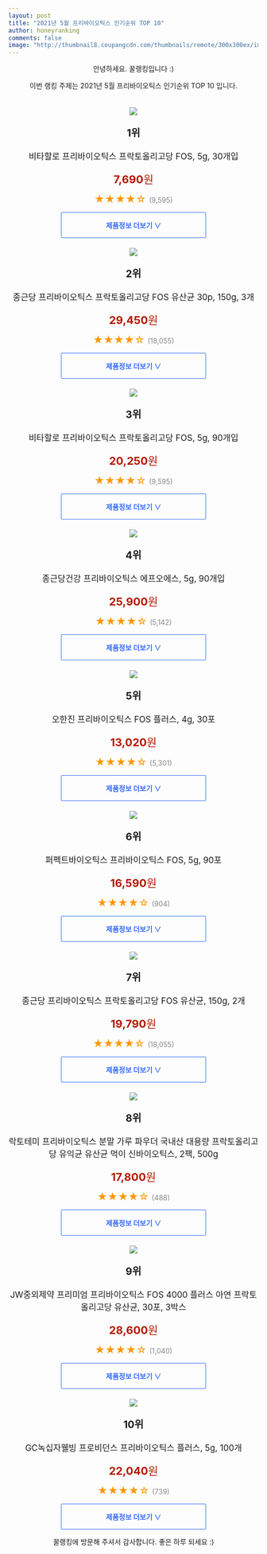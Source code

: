 ```yaml
--- 
layout: post 
title: "2021년 5월 프리바이오틱스 인기순위 TOP 10" 
author: honeyranking 
comments: false 
image: "http://thumbnail8.coupangcdn.com/thumbnails/remote/300x300ex/image/product/image/vendoritem/2019/04/24/4389037684/fb9b346f-fc5d-46cd-b01e-40b996cab94f.jpg" 
--- 
```

<p style="text-align: center;">안녕하세요. 꿀랭킹입니다 :)</p> <p style="text-align: center;">이번 랭킹 주제는 2021년 5월 프리바이오틱스 인기순위 TOP 10 입니다.</p><center><img src="http://thumbnail8.coupangcdn.com/thumbnails/remote/300x300ex/image/product/image/vendoritem/2019/04/24/4389037684/fb9b346f-fc5d-46cd-b01e-40b996cab94f.jpg" style="margin-top:20px" /></center> <p style="text-align: center; font-size: 20px"><b>1위</b></p> <p style="text-align: center; font-size: 17px">비타할로 프리바이오틱스 프락토올리고당 FOS, 5g, 30개입</p> <p style="text-align: center;"><span style="color: #b61800; font-size: 22px;"><b>7,690</b>원</span></p> <p style="text-align: center;"><span style="color: #ff9600; font-size: 20px;">★★★★☆ </span><span style="color: #878787;">(9,595)</span></p> <center><a href="https://coupa.ng/bZcRrJ"> <div style="font-size: 14px; display: inline-block; padding: 15px 90px; color: #346aff; border-radius: 2px; border: 1px solid #346aff; cursor: pointer;"><b>제품정보 더보기 &or;</b></div> </a></center><center><img src="http://thumbnail9.coupangcdn.com/thumbnails/remote/300x300ex/image/retail/images/13599510649278-07a7408a-f2ec-458c-b5b5-7a250f53dd97.jpg" style="margin-top:20px" /></center> <p style="text-align: center; font-size: 20px"><b>2위</b></p> <p style="text-align: center; font-size: 17px">종근당 프리바이오틱스 프락토올리고당 FOS 유산균 30p, 150g, 3개</p> <p style="text-align: center;"><span style="color: #b61800; font-size: 22px;"><b>29,450</b>원</span></p> <p style="text-align: center;"><span style="color: #ff9600; font-size: 20px;">★★★★☆ </span><span style="color: #878787;">(18,055)</span></p> <center><a href="https://coupa.ng/bZcRrN"> <div style="font-size: 14px; display: inline-block; padding: 15px 90px; color: #346aff; border-radius: 2px; border: 1px solid #346aff; cursor: pointer;"><b>제품정보 더보기 &or;</b></div> </a></center><center><img src="http://thumbnail10.coupangcdn.com/thumbnails/remote/300x300ex/image/retail/images/674644710065969-b81172cd-b5b7-411e-94aa-a3c22959b371.jpg" style="margin-top:20px" /></center> <p style="text-align: center; font-size: 20px"><b>3위</b></p> <p style="text-align: center; font-size: 17px">비타할로 프리바이오틱스 프락토올리고당 FOS, 5g, 90개입</p> <p style="text-align: center;"><span style="color: #b61800; font-size: 22px;"><b>20,250</b>원</span></p> <p style="text-align: center;"><span style="color: #ff9600; font-size: 20px;">★★★★☆ </span><span style="color: #878787;">(9,595)</span></p> <center><a href="https://coupa.ng/bZcRrO"> <div style="font-size: 14px; display: inline-block; padding: 15px 90px; color: #346aff; border-radius: 2px; border: 1px solid #346aff; cursor: pointer;"><b>제품정보 더보기 &or;</b></div> </a></center><center><img src="http://thumbnail8.coupangcdn.com/thumbnails/remote/300x300ex/image/retail/images/2020/06/17/14/2/b2cea027-c7b2-4531-906a-839dc82b0305.jpg" style="margin-top:20px" /></center> <p style="text-align: center; font-size: 20px"><b>4위</b></p> <p style="text-align: center; font-size: 17px">종근당건강 프리바이오틱스 에프오에스, 5g, 90개입</p> <p style="text-align: center;"><span style="color: #b61800; font-size: 22px;"><b>25,900</b>원</span></p> <p style="text-align: center;"><span style="color: #ff9600; font-size: 20px;">★★★★☆ </span><span style="color: #878787;">(5,142)</span></p> <center><a href="https://coupa.ng/bZcRrR"> <div style="font-size: 14px; display: inline-block; padding: 15px 90px; color: #346aff; border-radius: 2px; border: 1px solid #346aff; cursor: pointer;"><b>제품정보 더보기 &or;</b></div> </a></center><center><img src="http://thumbnail6.coupangcdn.com/thumbnails/remote/300x300ex/image/retail/images/3281554946843-6a36984c-b132-47d9-b872-327ef3ef5a4b.jpg" style="margin-top:20px" /></center> <p style="text-align: center; font-size: 20px"><b>5위</b></p> <p style="text-align: center; font-size: 17px">오한진 프리바이오틱스 FOS 플러스, 4g, 30포</p> <p style="text-align: center;"><span style="color: #b61800; font-size: 22px;"><b>13,020</b>원</span></p> <p style="text-align: center;"><span style="color: #ff9600; font-size: 20px;">★★★★☆ </span><span style="color: #878787;">(5,301)</span></p> <center><a href="https://coupa.ng/bZcRrT"> <div style="font-size: 14px; display: inline-block; padding: 15px 90px; color: #346aff; border-radius: 2px; border: 1px solid #346aff; cursor: pointer;"><b>제품정보 더보기 &or;</b></div> </a></center><center><img src="http://thumbnail7.coupangcdn.com/thumbnails/remote/300x300ex/image/retail/images/2163834230227858-ac71a53d-a5e1-4b79-950b-e65c6e7fe849.jpg" style="margin-top:20px" /></center> <p style="text-align: center; font-size: 20px"><b>6위</b></p> <p style="text-align: center; font-size: 17px">퍼펙트바이오틱스 프리바이오틱스 FOS, 5g, 90포</p> <p style="text-align: center;"><span style="color: #b61800; font-size: 22px;"><b>16,590</b>원</span></p> <p style="text-align: center;"><span style="color: #ff9600; font-size: 20px;">★★★★☆ </span><span style="color: #878787;">(904)</span></p> <center><a href="https://coupa.ng/bZcRrW"> <div style="font-size: 14px; display: inline-block; padding: 15px 90px; color: #346aff; border-radius: 2px; border: 1px solid #346aff; cursor: pointer;"><b>제품정보 더보기 &or;</b></div> </a></center><center><img src="http://thumbnail8.coupangcdn.com/thumbnails/remote/300x300ex/image/retail/images/13552524955484-78a3da51-35a1-4319-a4ef-7ddc768540dc.jpg" style="margin-top:20px" /></center> <p style="text-align: center; font-size: 20px"><b>7위</b></p> <p style="text-align: center; font-size: 17px">종근당 프리바이오틱스 프락토올리고당 FOS 유산균, 150g, 2개</p> <p style="text-align: center;"><span style="color: #b61800; font-size: 22px;"><b>19,790</b>원</span></p> <p style="text-align: center;"><span style="color: #ff9600; font-size: 20px;">★★★★☆ </span><span style="color: #878787;">(18,055)</span></p> <center><a href="https://coupa.ng/bZcRrY"> <div style="font-size: 14px; display: inline-block; padding: 15px 90px; color: #346aff; border-radius: 2px; border: 1px solid #346aff; cursor: pointer;"><b>제품정보 더보기 &or;</b></div> </a></center><center><img src="http://thumbnail8.coupangcdn.com/thumbnails/remote/300x300ex/image/vendor_inventory/789e/b2fe1e2cb85dda9ed1bcffd5ba7c26ec11dc8296712f144664db4bb03e02.jpg" style="margin-top:20px" /></center> <p style="text-align: center; font-size: 20px"><b>8위</b></p> <p style="text-align: center; font-size: 17px">락토테미 프리바이오틱스 분말 가루 파우더 국내산 대용량 프락토올리고당 유익균 유산균 먹이 신바이오틱스, 2팩, 500g</p> <p style="text-align: center;"><span style="color: #b61800; font-size: 22px;"><b>17,800</b>원</span></p> <p style="text-align: center;"><span style="color: #ff9600; font-size: 20px;">★★★★☆ </span><span style="color: #878787;">(488)</span></p> <center><a href="https://coupa.ng/bZcRr2"> <div style="font-size: 14px; display: inline-block; padding: 15px 90px; color: #346aff; border-radius: 2px; border: 1px solid #346aff; cursor: pointer;"><b>제품정보 더보기 &or;</b></div> </a></center><center><img src="http://thumbnail6.coupangcdn.com/thumbnails/remote/300x300ex/image/vendor_inventory/images/2019/03/15/10/9/5e5024c5-c0c6-4737-bf90-77b5518b7fcb.jpg" style="margin-top:20px" /></center> <p style="text-align: center; font-size: 20px"><b>9위</b></p> <p style="text-align: center; font-size: 17px">JW중외제약 프리미엄 프리바이오틱스 FOS 4000 플러스 아연 프락토올리고당 유산균, 30포, 3박스</p> <p style="text-align: center;"><span style="color: #b61800; font-size: 22px;"><b>28,600</b>원</span></p> <p style="text-align: center;"><span style="color: #ff9600; font-size: 20px;">★★★★☆ </span><span style="color: #878787;">(1,040)</span></p> <center><a href="https://coupa.ng/bZcRr5"> <div style="font-size: 14px; display: inline-block; padding: 15px 90px; color: #346aff; border-radius: 2px; border: 1px solid #346aff; cursor: pointer;"><b>제품정보 더보기 &or;</b></div> </a></center><center><img src="http://thumbnail8.coupangcdn.com/thumbnails/remote/300x300ex/image/retail/images/74076878047979-7cdf187b-b363-4e98-b467-4819cf1edd81.jpg" style="margin-top:20px" /></center> <p style="text-align: center; font-size: 20px"><b>10위</b></p> <p style="text-align: center; font-size: 17px">GC녹십자웰빙 프로비던스 프리바이오틱스 플러스, 5g, 100개</p> <p style="text-align: center;"><span style="color: #b61800; font-size: 22px;"><b>22,040</b>원</span></p> <p style="text-align: center;"><span style="color: #ff9600; font-size: 20px;">★★★★☆ </span><span style="color: #878787;">(739)</span></p> <center><a href="https://coupa.ng/bZcRsa"> <div style="font-size: 14px; display: inline-block; padding: 15px 90px; color: #346aff; border-radius: 2px; border: 1px solid #346aff; cursor: pointer;"><b>제품정보 더보기 &or;</b></div> </a></center> <p style="text-align: center;">꿀랭킹에 방문해 주셔서 감사합니다. 좋은 하루 되세요 :)</p>
